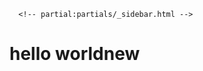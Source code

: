 <!DOCTYPE html>
<html lang="en">
  <head>
  </head>
  <body>
     
     
      <!-- partial:partials/_sidebar.html -->
 <h1>hello worldnew</h1>
    <!-- End custom js for this page -->
  </body>
</html>